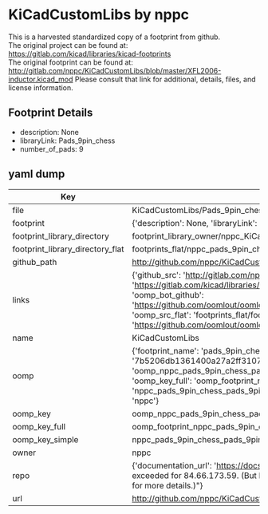 # KiCadCustomLibs by nppc  
This is a harvested standardized copy of a footprint from github.  
The original project can be found at:  
https://gitlab.com/kicad/libraries/kicad-footprints  
The original footprint can be found at:
http://gitlab.com/nppc/KiCadCustomLibs/blob/master/XFL2006-inductor.kicad_mod
Please consult that link for additional, details, files, and license information.  
## Footprint Details
* description: None  
* libraryLink: Pads_9pin_chess  
* number_of_pads: 9  
## yaml dump  
| Key | Value |  
| --- | --- |  
| file | KiCadCustomLibs/Pads_9pin_chess.kicad_mod |  
| footprint | {'description': None, 'libraryLink': 'Pads_9pin_chess', 'number_of_pads': 9} |  
| footprint_library_directory | footprint_library_owner/nppc_KiCadCustomLibs |  
| footprint_library_directory_flat | footprints_flat/nppc_pads_9pin_chess_pads_9pin_chess/working |  
| github_path | http://github.com/nppc/KiCadCustomLibs/blob/master/Pads_9pin_chess.kicad_mod |  
| links | {'github_src': 'http://gitlab.com/nppc/KiCadCustomLibs/blob/master/XFL2006-inductor.kicad_mod', 'github_src_repo': 'https://gitlab.com/kicad/libraries/kicad-footprints', 'oomp_bot': 'footprints/nppc_pads_9pin_chess_pads_9pin_chess/working', 'oomp_bot_github': 'https://github.com/oomlout/oomlout_oomp_footprint_bot/tree/main/footprints/nppc_pads_9pin_chess_pads_9pin_chess/working', 'oomp_src_flat': 'footprints_flat/footprints_flat/nppc_pads_9pin_chess_pads_9pin_chess/working', 'oomp_src_flat_github': 'https://github.com/oomlout/oomlout_oomp_footprint_src/tree/main/footprints_flat/nppc_pads_9pin_chess_pads_9pin_chess/working'} |  
| name | KiCadCustomLibs |  
| oomp | {'footprint_name': 'pads_9pin_chess', 'library_name': 'pads_9pin_chess_kicad_mod', 'md5': '7b5206db1361400a27a2ff31072cbeec', 'md5_10': '7b5206db13', 'md5_5': '7b520', 'md5_6': '7b5206', 'oomp_key': 'oomp_nppc_pads_9pin_chess_pads_9pin_chess', 'oomp_key_extra': 'oomp_footprint_nppc_pads_9pin_chess_pads_9pin_chess', 'oomp_key_full': 'oomp_footprint_nppc_pads_9pin_chess_pads_9pin_chess_7b5206', 'oomp_key_simple': 'nppc_pads_9pin_chess_pads_9pin_chess', 'original_filename': 'KiCadCustomLibs/Pads_9pin_chess.kicad_mod', 'owner_name': 'nppc'} |  
| oomp_key | oomp_nppc_pads_9pin_chess_pads_9pin_chess |  
| oomp_key_full | oomp_footprint_nppc_pads_9pin_chess_pads_9pin_chess |  
| oomp_key_simple | nppc_pads_9pin_chess_pads_9pin_chess |  
| owner | nppc |  
| repo | {'documentation_url': 'https://docs.github.com/rest/overview/resources-in-the-rest-api#rate-limiting', 'message': "API rate limit exceeded for 84.66.173.59. (But here's the good news: Authenticated requests get a higher rate limit. Check out the documentation for more details.)"} |  
| url | http://github.com/nppc/KiCadCustomLibs |  

